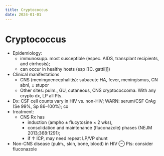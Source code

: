 ```yaml
---
title: Cryptococcus
date: 2024-01-01
---
```


# Cryptococcus

- Epidemiology:
  - immunosupp. most susceptible (espec. AIDS, transplant recipients, and cirrhosis);
  - can occur in healthy hosts (esp [[C. gattii]])
- Clinical manifestations
  - CNS (meningoencephalitis): subacute HA, fever, meningismus, CN abnl, ± stupor
  - Other sites: pulm., GU, cutaneous, CNS cryptococcoma. With any crypto dx, LP all Pts.
- Dx: CSF cell counts vary in HIV vs. non-HIV; WARN: serum/CSF CrAg (Se 99%, Sp 86–100%); cx
- treatment:
  - CNS Rx has
    - induction (ampho ± flucytosine × 2 wks),
    - consolidation and maintenance (fluconazole) phases (NEJM 2013;368:1291);
    - if ↑ ICP, may need repeat LP/VP shunt
- Non-CNS disease (pulm., skin, bone, blood) in HIV ⊖ Pts: consider fluconazole
